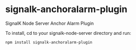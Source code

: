 # signalk-anchoralarm-plugin
SignalK Node Server Anchor Alarm Plugin

To install, cd to your signalk-node-server directory and run:

```
npm install signalk-anchoralarm-plugin
```
